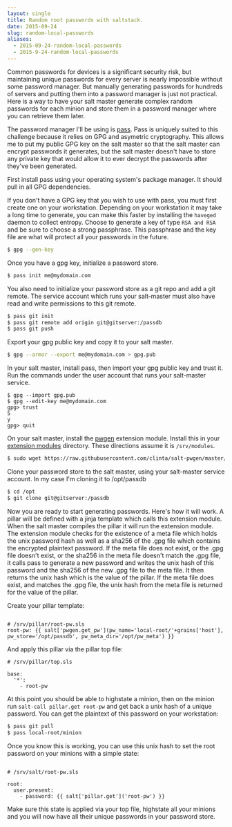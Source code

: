 ```yaml
---
layout: single
title: Random root passwords with saltstack.
date: 2015-09-24
slug: random-local-passwords
aliases:
  - 2015-09-24-random-local-passwords
  - 2015-9-24-random-local-passwords
---
```


Common passwords for devices is a significant security risk, but maintaining unique passwords for every server is nearly impossible without some password manager. But manually generating passwords for hundreds of servers and putting them into a password manager is just not practical. Here is a way to have your salt master generate complex random passwords for each minion and store them in a password manager where you can retrieve them later.

The password manager I'll be using is [pass](http://www.passwordstore.org/). Pass is uniquely suited to this challenge because it relies on GPG and asymetric cryptography. This allows me to put my public GPG key on the salt master so that the salt master can encrypt passwords it generates, but the salt master doesn't have to store any private key that would allow it to ever decrypt the passwords after they've been generated.

First install pass using your operating system's package manager. It should pull in all GPG dependencies.

If you don't have a GPG key that you wish to use with pass, you must first create one on your workstation. Depending on your workstation it may take a long time to generate, you can make this faster by installing the `haveged` daemon to collect entropy. Choose to generate a key of type `RSA and RSA` and be sure to choose a strong passphrase. This passphrase and the key file are what will protect all your passwords in the future.

```bash
$ gpg --gen-key
```

Once you have a gpg key, initialize a password store.

```bash
$ pass init me@mydomain.com
```

You also need to initialize your password store as a git repo and add a git remote. The service account which runs your salt-master must also have read and write permissions to this git remote.

```bash
$ pass git init
$ pass git remote add origin git@gitserver:/passdb
$ pass git push
```

Export your gpg public key and copy it to your salt master.

```bash
$ gpg --armor --export me@mydomain.com > gpg.pub
```

In your salt master, install pass, then import your gpg public key and trust it. Run the commands under the user account that runs your salt-master service.

```
$ gpg --import gpg.pub
$ gpg --edit-key me@mydomain.com
gpg> trust
5
y
gpg> quit
```

On your salt master, install the [pwgen](https://github.com/clinta/salt-pwgen) extension module. Install this in your [extension modules](https://docs.saltstack.com/en/latest/ref/configuration/master.html#extension-modules) directory. These directions assume it is `/srv/modules`.

```bash
$ sudo wget https://raw.githubusercontent.com/clinta/salt-pwgen/master/pwgen.py -O /srv/modules/pwgen.py
```

Clone your password store to the salt master, using your salt-master service account. In my case I'm cloning it to /opt/passdb

```bash
$ cd /opt
$ git clone git@gitserver:/passdb
```

Now you are ready to start generating passwords. Here's how it will work. A pillar will be defined with a jinja template which calls this extension module. When the salt master compiles the pillar it will run the extension module. The extension module checks for the existence of a meta file which holds the unix password hash as well as a sha256 of the .gpg file which contains the encrypted plaintext password. If the meta file does not exist, or the .gpg file doesn't exist, or the sha256 in the meta file doesn't match the .gpg file, it calls pass to generate a new password and writes the unix hash of this password and the sha256 of the new .gpg file to the meta file. It then returns the unix hash which is the value of the pillar. If the meta file does exist, and matches the .gpg file, the unix hash from the meta file is returned for the value of the pillar.

Create your pillar template:

```sls

# /srv/pillar/root-pw.sls
root-pw: {{ salt['pwgen.get_pw'](pw_name='local-root/'+grains['host'], pw_store='/opt/passdb', pw_meta_dir='/opt/pw_meta') }}

```

And apply this pillar via the pillar top file:

```sls
# /srv/pillar/top.sls

base:
  '*':
    - root-pw
```

At this point you should be able to highstate a minion, then on the minion run `salt-call pillar.get root-pw` and get back a unix hash of a unique password. You can get the plaintext of this password on your workstation:

```bash
$ pass git pull
$ pass local-root/minion
```

Once you know this is working, you can use this unix hash to set the root password on your minions with a simple state:

```sls

# /srv/salt/root-pw.sls

root:
  user.present:
    - password: {{ salt['pillar.get']('root-pw') }}

```

Make sure this state is applied via your top file, highstate all your minions and you will now have all their unique passwords in your password store.
